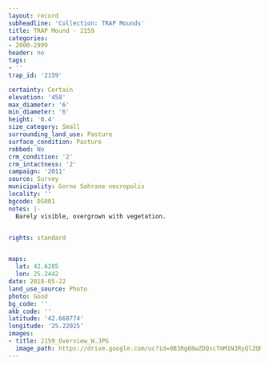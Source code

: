 ```yaml
---
layout: record
subheadline: 'Collection: TRAP Mounds'
title: TRAP Mound - 2159
categories:
- 2000-2999
header: no
tags:
- ''
trap_id: '2159'

certainty: Certain
elevation: '458'
max_diameter: '6'
min_diameter: '6'
height: '0.4'
size_category: Small
surrounding_land_use: Pasture
surface_condition: Pasture
robbed: No
crm_condition: '2'
crm_intactness: '2'
campaign: '2011'
source: Survey
municipality: Gorno Sahrane necropolis
locality: ''
bgcode: DS001
notes: |-
  Barely visible, overgrown with vegetation.


rights: standard


maps:
  lat: 42.6285
  lon: 25.2442
date: 2018-05-22
land_use_source: Photo
photo: Good
bg_code: ''
akb_code: ''
latitude: '42.668774'
longitude: '25.22025'
images:
- title: 2159_Overview_W.JPG
  image_path: https://drive.google.com/uc?id=0B3Rg88wZDQscTmM1N3RyQlZQRzg
---
```

